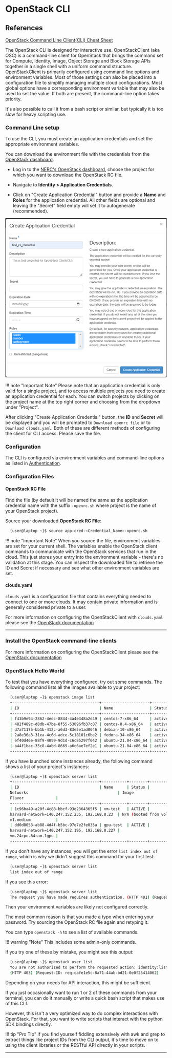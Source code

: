 # OpenStack CLI

## References

[OpenStack Command Line Client(CLI) Cheat Sheet](https://docs.openstack.org/ocata/user-guide/cli-cheat-sheet.html)

The OpenStack CLI is designed for interactive use. OpenStackClient (aka OSC) is
a command-line client for OpenStack that brings the command set for Compute,
Identity, Image, Object Storage and Block Storage APIs together in a single
shell with a uniform command structure. OpenStackClient is primarily configured
using command line options and environment variables. Most of those settings
can also be placed into a configuration file to simplify managing multiple
cloud configurations. Most global options have a corresponding environment
variable that may also be used to set the value. If both are present, the
command-line option takes priority.

It's also possible to call it from a bash script or similar, but typically it
is too slow for heavy scripting use.

### Command Line setup

To use the CLI, you must create an application credentials and set the
appropriate environment variables.

You can download the environment file with the credentials from the [OpenStack dashboard](https://stack.nerc.mghpcc.org/dashboard/identity/application_credentials/).

- Log in to the [NERC's OpenStack dashboard](https://stack.nerc.mghpcc.org), choose
the project for which you want to download the OpenStack RC file.

- Navigate to **Identity > Application Credentials**.

- Click on "Create Application Credential" button and provide a **Name** and **Roles**
for the application credential. All other fields are optional and leaving the
"Secret" field empty will set it to autogenerate (recommended).

![OpenStackClient Credentials Setup](images/openstack_cli_cred.png)

!!! note "Important Note"
    Please note that an application credential is only valid for a single
    project, and to access multiple projects you need to create an application
    credential for each. You can switch projects by clicking on the project name
    at the top right corner and choosing from the dropdown under "Project".

After clicking "Create Application Credential" button, the **ID** and
**Secret** will be displayed and you will be prompted to `Download openrc file`
or to `Download clouds.yaml`. Both of these are different methods of
configuring the client for CLI access. Please save the file.

### Configuration

The CLI is configured via environment variables and command-line options as
listed in [Authentication](https://docs.openstack.org/python-openstackclient/latest/cli/authentication.html).

### Configuration Files

#### OpenStack RC File

Find the file (by default it will be named  the same as the application
credential name with the suffix `-openrc.sh` where project is the name of your
OpenStack project).

Source your downloaded **OpenStack RC File**:

```sh
  [user@laptop ~]$ source app-cred-<Credential_Name>-openrc.sh
```

!!! note "Important Note"
    When you source the file, environment variables are set for your current
    shell. The variables enable the OpenStack client commands to communicate with
    the OpenStack services that run in the cloud. This just stores your entry into
    the environment variable - there's no validation at this stage. You can inspect
    the downloaded file to retrieve the ID and Secret if necessary and see what
    other environment variables are set.

#### clouds.yaml

`clouds.yaml` is a configuration file that contains everything needed to
connect to one or more clouds. It may contain private information and is
generally considered private to a user.

For more information on configuring the OpenStackClient with `clouds.yaml`
please see the [OpenStack documentation](https://docs.openstack.org/python-openstackclient/wallaby/configuration/index.html#clouds-yaml)

---

### Install the OpenStack command-line clients

For more information on configuring the OpenStackClient please see the
[OpenStack documentation](https://docs.openstack.org/ocata/user-guide/common/cli-install-openstack-command-line-clients.html)

### OpenStack Hello World

To test that you have everything configured, try out some commands. The
following command lists all the images available to your project:

```sh
  [user@laptop ~]$ openstack image list
  +--------------------------------------+---------------------+--------+
  | ID                                   | Name                | Status |
  +--------------------------------------+---------------------+--------+
  | f43b9e94-2862-4edc-8844-4a4e348a2d49 | centos-7-x86_64     | active |
  | 482f489c-d8db-47be-8f55-53096fb37c07 | centos-8.4-x86_64   | active |
  | d7a71175-bb1b-412c-a6d3-83e5e1ad0646 | debian-10-x86_64    | active |
  | 2a8e36a3-31ea-4c6d-adce-5c18101c6be2 | fedora-34-x86_64    | active |
  | ef40d46e-88f9-4099-9d1d-c6c85297f042 | ubuntu-21.04-x86_64 | active |
  | a44f1bac-35c8-4abd-8669-a6c6ae7ef2e1 | ubuntu-21.04-x86_64 | active |
  +--------------------------------------+---------------------+--------+
```

If you have launched some instances already, the following command shows a list
of your project's instances:

```sh
  [user@laptop ~]$ openstack server list
  +--------------------------------------+-----------+--------+------------------------------------------------+--------------------------+---------------------+
  | ID                                   | Name      | Status |
  Networks                                       | Image                    |
  Flavor              |
  +--------------------------------------+-----------+--------+------------------------------------------------+--------------------------+---------------------+
  | 1c96ba49-a20f-4c88-bbcf-93e2364365f5 | vm-test   | ACTIVE |
  harvard-network=140.247.152.235, 192.168.0.23  | N/A (booted from volume) |
  m1.medium           |
  | dd0d8053-ab88-4d4f-b5bc-97e7e2fe035a | gpu-test  | ACTIVE |
  harvard-network=140.247.152.195, 192.168.0.227 |                          |
  vm.24cpu.64ram.1gpu |
  +--------------------------------------+-----------+--------+------------------------------------------------+--------------------------+---------------------+
```

If you don't have any instances, you will get the error `list index out of
range`, which is why we didn't suggest this command for your first test:

```sh
  [user@laptop ~]$ openstack server list
  list index out of range
```

If you see this error:

```sh
  [user@laptop ~]$ openstack server list
  The request you have made requires authentication. (HTTP 401) (Request-ID: req-6a827bf3-d5e8-47f2-984c-b6edeeb2f7fb)
```

Then your environment variables are likely not configured correctly.

The most common reason is that you made a typo when entering your password.
Try sourcing the OpenStack RC file again and retyping it.

You can type `openstack -h` to see a list of available commands.

!!! warning "Note"
    This includes some admin-only commands.

If you try one of these by mistake, you might see this output:

```sh
  [user@laptop ~]$ openstack user list
  You are not authorized to perform the requested action: identity:list_users.
  (HTTP 403) (Request-ID: req-cafe1e5c-8a71-44ab-bd21-0e0f25414062)
```

Depending on your needs for API interaction, this  might be sufficient.

If you just occasionally want to run 1 or 2 of these commands from your
terminal, you can do it manually or write a quick bash script that makes use of
this CLI.

However, this isn't a very optimized  way to do complex interactions with
OpenStack. For that, you want to write scripts that interact with the python
SDK bindings directly.

!!! tip "Pro Tip"
    If you find yourself fiddling extensively with awk and grep to extract things
    like project IDs from the CLI output, it's time to move on to using the client
    libraries or the RESTful API directly in your scripts.

---
